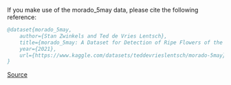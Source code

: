 If you make use of the morado_5may data, please cite the following reference:

``` bibtex 
@dataset{morado_5may,
	author={Stan Zwinkels and Ted de Vries Lentsch},
	title={morado_5may: A Dataset for Detection of Ripe Flowers of the Alstroemeria Genus Morado},
	year={2021},
	url={https://www.kaggle.com/datasets/teddevrieslentsch/morado-5may}
}
```

[Source](https://www.kaggle.com/datasets/teddevrieslentsch/morado-5may)